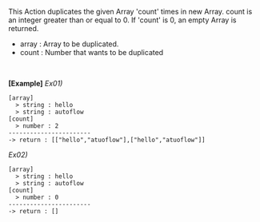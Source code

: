 This Action duplicates the given Array 'count' times in new Array.
count is an integer greater than or equal to 0.
If 'count' is 0, an empty Array is returned.
- array : Array to be duplicated.
- count : Number that wants to be duplicated

<br/>

**[Example]**
*Ex01)*
```
[array]
  > string : hello
  > string : autoflow
[count]
  > number : 2
-----------------------
-> return : [["hello","atuoflow"],["hello","atuoflow"]]
```

*Ex02)*
```
[array]
  > string : hello
  > string : autoflow
[count]
  > number : 0
-----------------------
-> return : []
```
